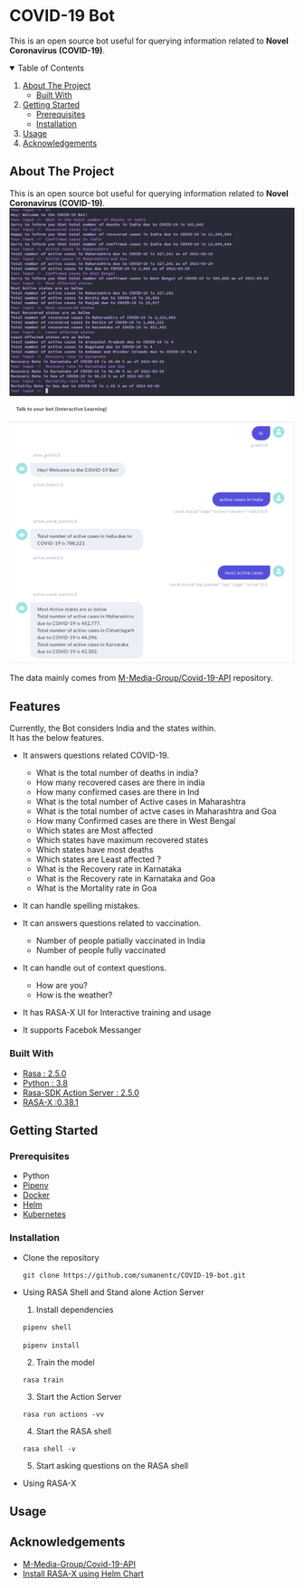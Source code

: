 # COVID-19 Bot

This is an open source bot useful for querying information related to **Novel Coronavirus (COVID-19)**.

<!-- TABLE OF CONTENTS -->
<details open="open">
  <summary>Table of Contents</summary>
  <ol>
    <li>
      <a href="#about-the-project">About The Project</a>
      <ul>
        <li><a href="#built-with">Built With</a></li>
      </ul>
    </li>
    <li>
      <a href="#getting-started">Getting Started</a>
      <ul>
        <li><a href="#prerequisites">Prerequisites</a></li>
        <li><a href="#installation">Installation</a></li>
      </ul>
    </li>
    <li><a href="#usage">Usage</a></li>
    <li><a href="#acknowledgements">Acknowledgements</a></li>
  </ol>
</details>

<!-- ABOUT THE PROJECT -->

## About The Project

This is an open source bot useful for querying information related to **Novel Coronavirus (COVID-19)**.
![RASA Shell](./images/rasa-cli.png)
![RASA-X ](./images/rasa-x.png)

The data mainly comes from [M-Media-Group/Covid-19-API](https://github.com/M-Media-Group/Covid-19-API) repository.

## Features

Currently, the Bot considers India and the states within.</br>
It has the below features.</br>

- It answers questions related COVID-19.
  - What is the total number of deaths in india?
  - How many recovered cases are there in india
  - How many confirmed cases are there in Ind
  - What is the total number of Active cases in Maharashtra
  - What is the total number of actve cases in Maharashtra and Goa
  - How many Confirmed cases are there in West Bengal
  - Which states are Most affected
  - Which states have maximum recovered states
  - Which states have most deaths
  - Which states are Least affected ?
  - What is the Recovery rate in Karnataka
  - What is the Recovery rate in Karnataka and Goa
  - What is the Mortality rate in Goa
- It can handle spelling mistakes.

- It can answers questions related to vaccination.

  - Number of people patially vaccinated in India
  - Number of people fully vaccinated

- It can handle out of context questions.

  - How are you?
  - How is the weather?

- It has RASA-X UI for Interactive training and usage

- It supports Facebok Messanger

### Built With

- [Rasa : 2.5.0 ](https://rasa.com/docs/rasa/)
- [Python : 3.8 ](https://www.python.org/)
- [Rasa-SDK Action Server : 2.5.0 ](https://rasa.com/docs/action-server)
- [RASA-X :0.38.1](https://rasa.com/docs/rasa-x/)

<!-- GETTING STARTED -->

## Getting Started

### Prerequisites

- Python
- [Pipenv](https://pypi.org/project/pipenv/)
- [Docker](https://docs.docker.com/engine/install/)
- [Helm](https://helm.sh/docs/intro/install/)
- [Kubernetes](https://kubernetes.io/docs/setup/)

### Installation

- Clone the repository

  ```
  git clone https://github.com/sumanentc/COVID-19-bot.git
  ```

- Using RASA Shell and Stand alone Action Server

  1. Install dependencies

  ```
  pipenv shell

  pipenv install
  ```

  2. Train the model

  ```
  rasa train

  ```

  3. Start the Action Server

  ```
  rasa run actions -vv

  ```

  4. Start the RASA shell

  ```
  rasa shell -v
  ```

  5. Start asking questions on the RASA shell

- Using RASA-X

## Usage

<!-- ACKNOWLEDGEMENTS -->

## Acknowledgements

- [M-Media-Group/Covid-19-API](https://github.com/M-Media-Group/Covid-19-API)
- [Install RASA-X using Helm Chart](https://rasa.com/docs/rasa-x/installation-and-setup/install/helm-chart/)
